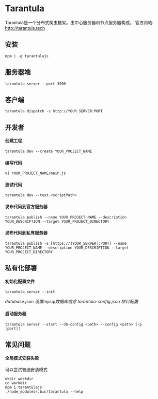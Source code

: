# Tarantula

Tarantula是一个分布式爬虫框架。由中心服务器和节点服务器构成。
官方网站: http://tarantula.tech

## 安装
`npm i -g tarantulajs`

## 服务器端
`tarantula server --port 3000`

## 客户端
`tarantula dispatch -s http://YOUR_SERVER:PORT`

## 开发者

#### 创建工程
`tarantula dev --create YOUR_PROJECT_NAME`

#### 编写代码
`vi YOUR_PROJECT_NAME/main.js`

#### 测试代码
`tarantula dev --test <scriptPath>`

#### 发布代码到官方服务器
`tarantula publish --name YOUR_PROJECT_NAME --description YOUR_DESCRIPTION --target YOUR_PROJECT_DIRECTORY`

#### 发布代码到私有服务器
`tarantula publish -s [https://]YOUR_SERVER[:PORT] --name YOUR_PROJECT_NAME --description YOUR_DESCRIPTION --target YOUR_PROJECT_DIRECTORY`


## 私有化部署

#### 初始化配置文件
`tarantula server --init`

*database.json 设置mysql数据库信息*
*tarantula-config.json 项目配置*


#### 启动服务器
`tarantula server --start --db-config <path> --config <path> [-p [port]]`


## 常见问题
#### 全局模式安装失败
可以尝试普通安装模式
```
mkdir workdir
cd workdir
npm i tarantulajs
./node_modules/.bin/tarantula --help
```
